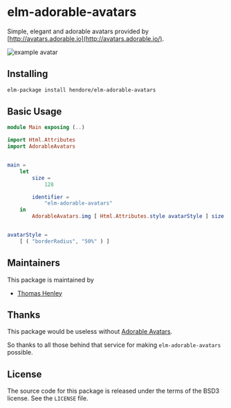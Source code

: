 elm-adorable-avatars
============

Simple, elegant and adorable avatars provided by
[http://avatars.adorable.io](http://avatars.adorable.io/).

![example avatar](https://api.adorable.io/avatars/128/elm-adorable-avatars.png)

Installing
----------

```sh
elm-package install hendore/elm-adorable-avatars
```

Basic Usage
-----------

```elm
module Main exposing (..)

import Html.Attributes
import AdorableAvatars


main =
    let
        size =
            128

        identifier =
            "elm-adorable-avatars"
    in
        AdorableAvatars.img [ Html.Attributes.style avatarStyle ] size identifier


avatarStyle =
    [ ( "borderRadius", "50%" ) ]
```

Maintainers
-----------

This package is maintained by

 - [Thomas Henley](https://github.com/hendore)

Thanks
------

This package would be useless without [Adorable Avatars](http://avatars.adorable.io/).

So thanks to all those behind that service for making `elm-adorable-avatars` possible.

License
-------

The source code for this package is released under the terms of the BSD3
license. See the `LICENSE` file.
